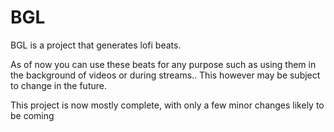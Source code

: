 # BGL 

BGL is a project that generates lofi beats.

As of now you can use these beats for any purpose such as using them in the background of videos or during streams.. This however may be subject to change in the future.

This project is now mostly complete, with only a few minor changes likely to be coming
